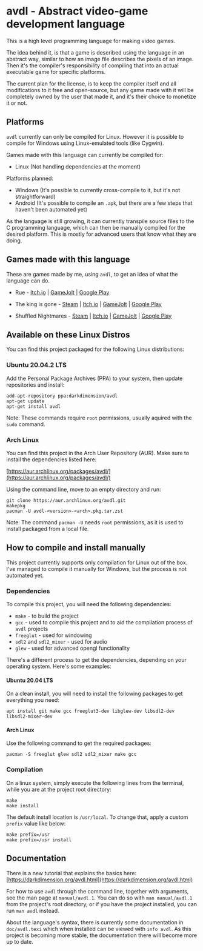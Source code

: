 # avdl - Abstract video-game development language

This is a high level programming language for making video games.

The idea behind it, is that a game is described using the language in an abstract
way, similar to how an image file describes the pixels of an image. Then it's
the compiler's responsibility of compiling that into an actual executable
game for specific platforms.

The current plan for the license, is to keep the compiler itself and
all modifications to it free and open-source, but any game made with it will be
completely owned by the user that made it, and it's their choice to monetize
it or not.

## Platforms

`avdl` currently can only be compiled for Linux. However it is possible
to compile for Windows using Linux-emulated tools (like Cygwin).

Games made with this language can currently be compiled for:

* Linux (Not handling dependencies at the moment)

Platforms planned:

* Windows (It's possible to currently cross-compile to it, but it's not straightforward)
* Android (It's possible to compile an `.apk`, but there are a few
	steps that haven't been automated yet)

As the language is still growing, it can currently transpile source files to
the C programming language, which can then be manually compiled for the desired platform.
This is mostly for advanced users that know what they are doing.

## Games made with this language

These are games made by me, using `avdl`, to get an idea of what
the language can do.

* Rue -
[Itch.io](https://darkdimension.itch.io/rue) |
[GameJolt](https://gamejolt.com/games/rue/632453) |
[Google Play](https://play.google.com/store/apps/details?id=org.darkdimension.rue)

* The king is gone -
[Steam](https://store.steampowered.com/app/1468820/) |
[Itch.io](https://darkdimension.itch.io/the-king-is-gone) |
[GameJolt](https://gamejolt.com/games/the-king-is-gone/518056) |
[Google Play](https://play.google.com/store/apps/details?id=org.darkdimension.the_king_is_gone)

* Shuffled Nightmares -
[Steam](https://store.steampowered.com/app/1289510/) |
[Itch.io](https://darkdimension.itch.io/shuffled-nightmares) |
[GameJolt](https://gamejolt.com/games/shuffled_nightmares/484001) |
[Google Play](https://play.google.com/store/apps/details?id=org.darkdimension.shuffled_nightmares)

## Available on these Linux Distros

You can find this project packaged for the following Linux distributions:

### Ubuntu 20.04.2 LTS

Add the Personal Package Archives (PPA) to your system,
then update repositories and install:

    add-apt-repository ppa:darkdimension/avdl
    apt-get update
    apt-get install avdl

Note: These commands require `root` permissions, usually aquired with
the `sudo` command.

### Arch Linux

You can find this project in the Arch User Repository (AUR). Make sure
to install the dependencies listed here:

[https://aur.archlinux.org/packages/avdl/](https://aur.archlinux.org/packages/avdl/)

Using the command line, move to an empty directory and run:

    git clone https://aur.archlinux.org/avdl.git
    makepkg
    pacman -U avdl-<version>-<arch>.pkg.tar.zst

Note: The command `pacman -U` needs `root` permissions, as it is
used to install packaged from a local file.

## How to compile and install manually

This project currently supports only compilation for Linux out of the box.
I've managed to compile it manually for Windows, but the process is not
automated yet.

### Dependencies

To compile this project, you will need the following dependencies:

* `make` - to build the project
* `gcc` - used to compile this project
	and to aid the compilation process of `avdl` projects
* `freeglut` - used for windowing
* `sdl2` and `sdl2_mixer` - used for audio
* `glew` - used for advanced opengl functionality

There's a different process to get the dependencies, depending on your
operating system. Here's some examples:

#### Ubuntu 20.04 LTS

On a clean install, you will need to install the following packages
to get everything you need:

    apt install git make gcc freeglut3-dev libglew-dev libsdl2-dev libsdl2-mixer-dev

#### Arch Linux

Use the following command to get the required packages:

    pacman -S freeglut glew sdl2 sdl2_mixer make gcc

### Compilation

On a linux system, simply execute the following lines from the terminal,
while you are at the project root directory:

    make
    make install

The default install location is `/usr/local`. To change that, apply a custom `prefix`
value like below:

    make prefix=/usr
    make prefix=/usr install

## Documentation

There is a new tutorial that explains the basics here:
[https://darkdimension.org/avdl.html](https://darkdimension.org/avdl.html)

For how to use `avdl` through the command line, together
with arguments, see the man page at `manual/avdl.1`. You can do
so with `man manual/avdl.1` from the project's root directory,
or if you have the project installed, you can run `man avdl` instead.

About the language's syntax, there is currently some documentation in
`doc/avdl.texi` which when installed can be viewed with `info avdl`.
As this project is becoming more stable, the documentation there will
become more up to date.
